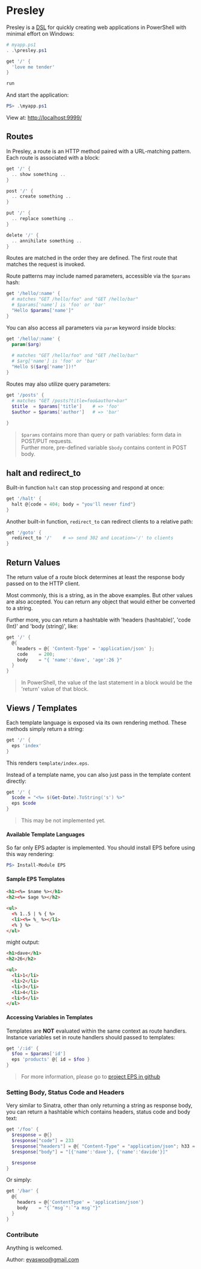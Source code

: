 # Presley

Presley is a [DSL](https://en.wikipedia.org/wiki/Domain-specific_language) for
quickly creating web applications in PowerShell with minimal effort on Windows:

```powershell
# myapp.ps1
. .\presley.ps1

get '/' {
  'love me tender'
}

run
```

And start the application:

```powershell
PS> .\myapp.ps1
```

View at: [http://localhost:9999/](http://localhost:9999/)

## Routes

In Presley, a route is an HTTP method paired with a URL-matching pattern.
Each route is associated with a block:

```powershell
get '/' {
  .. show something ..
}

post '/' {
  .. create something ..
}

put '/' {
  .. replace something ..
}

delete '/' {
  .. annihilate something ..
}
```

Routes are matched in the order they are defined. The first route that
matches the request is invoked.

Route patterns may include named parameters, accessible via the
`$params` hash:

```powershell
get '/hello/:name' {
  # matches "GET /hello/foo" and "GET /hello/bar"
  # $params['name'] is 'foo' or 'bar'
  "Hello $params['name']"
}
```

You can also access all parameters via `param` keyword inside blocks:

```powershell
get '/hello/:name' {
  param($arg)
  
  # matches "GET /hello/foo" and "GET /hello/bar"
  # $arg['name'] is 'foo' or 'bar'
  "Hello $($arg['name'])!"
}
```

Routes may also utilize query parameters:

```powershell
get '/posts' {
  # matches "GET /posts?title=foo&author=bar"
  $title  = $params['title']    # => 'foo'
  $author = $params['author']   # => 'bar'
  
}
```

> `$params` contains more than query or path variables: form data in POST/PUT requests.   
Further more, pre-defined variable `$body` contains content in POST body. 

## halt and redirect_to
Built-in function `halt` can stop processing and respond at once:
```powershell
get '/halt' {
  halt @{code = 404; body = "you'll never find"}
}
```

Another built-in function, `redirect_to` can redirect clients to a relative path:
```powershell
get '/goto' {
  redirect_to '/'    # => send 302 and Location='/' to clients
}
```

## Return Values

The return value of a route block determines at least the response body passed
on to the HTTP client.   

Most commonly, this is a string, as in the above examples. But other values are
also accepted. You can return any object that would either be converted to a string.

Further more, you can return a hashtable with 'headers (hashtable)', 'code (Int)'
and 'body (string)', like:

```powershell
get '/' {
  @{ 
    headers = @{ 'Content-Type' = 'application/json' };
    code    = 200;
    body    = "{ 'name':'dave', 'age':26 }"
  }
}
```

> In PowerShell, the value of the last statement in a block would be the 'return' value
of that block.

## Views / Templates

Each template language is exposed via its own rendering method. These
methods simply return a string:

```powershell
get '/' {
  eps 'index'
}
```

This renders `template/index.eps`.

Instead of a template name, you can also just pass in the template content
directly:

```powershell
get '/' {
  $code = "<%= $(Get-Date).ToString('s') %>"
  eps $code
}
```

> This may be not implemented yet.

#### Available Template Languages

So far only EPS adapter is implemented. You should install EPS before using this way rendering:

```powershell
PS> Install-Module EPS
```

#### Sample EPS Templates
```html
<h1><%= $name %></h1>
<h2><%= $age %></h2>

<ul>
  <% 1..5 | % { %>
  <li><%= %_ %></li>
  <% } %>
</ul>
```
might output:
```html
<h1>dave</h1>
<h2>26</h2>

<ul>
  <li>1</li>
  <li>2</li>
  <li>3</li>
  <li>4</li>
  <li>5</li>
</ul>
```

#### Accessing Variables in Templates

Templates are **NOT** evaluated within the same context as route handlers. Instance
variables set in route handlers should passed to templates:

```powershell
get '/:id' {
  $foo = $params['id']
  eps 'products' @{ id = $foo }
}
```

>For more information, please go to [project EPS in github](https://github.com/straightdave/eps)

### Setting Body, Status Code and Headers

Very similar to Sinatra, other than only returning a string as response body, 
you can return a hashtable which contains headers, status code and body text:

```powershell
get '/foo' {
  $response = @{}
  $response["code"] = 233
  $response["headers"] = @{ "Content-Type" = "application/json"; h33 = "2333333"}
  $response["body"] = "[{'name':'dave'}, {'name':'davide'}]"

  $response
}
```

Or simply:

```powershell
get '/bar' {
  @{ 
    headers = @{'ContentType' = 'application/json'}
    body    = "{`"msg`":`"a msg`"}"
  }
}
```

### Contribute
Anything is welcomed.

Author: eyaswoo@gmail.com
